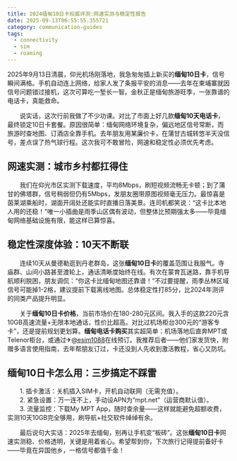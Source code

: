 ```yaml
---
title: 2024缅甸10日卡权威评测:网速实测与稳定性报告
date: 2025-09-13T06:55:55.355721
category: communication-guides
tags:
  - connectivity
  - sim
  - roaming
---
```


2025年9月13日清晨，仰光机场刚落地，我急匆匆插上新买的**缅甸10日卡**，信号瞬间满格。手机自动连上网络，给家人发了条报平安的消息——去年在柬埔寨就因信号问题错过接机，这次可算吃一堑长一智。金秋正是缅甸旅游旺季，一张靠谱的电话卡，真能救命。

　　说实话，这次行前我做了不少功课。对比了市面上好几款**缅甸10天电话卡**，最终锁定10日卡套餐。原因很简单：缅甸网络环境复杂，偏远地区信号常断，而旅游时查地图、订酒店全靠手机。去年朋友用某廉价卡，在蒲甘古城转悠半天没信号，差点误了热气球行程。这次我可不敢冒险，网速和稳定性必须优先考虑。

## 网速实测：城市乡村都扛得住

　　我们在仰光市区实测下载速度，平均8Mbps，刷短视频流畅无卡顿；到了蒲甘的佛塔群，信号稍弱但仍有5Mbps，发朋友圈带原图视频毫无压力。最惊喜是茵莱湖乘船时，湖面开阔处还能实时直播日落美景。连司机都笑说：“这卡比本地人用的还稳！”唯一小插曲是雨季山区偶有波动，但整体比预期强太多——毕竟缅甸网络基础设施有限，能这样已算惊喜。

## 稳定性深度体验：10天不断联

　　连续10天从曼德勒逛到丹老群岛，这张**缅甸10日卡**的覆盖范围让我服气。寺庙群、山间小路甚至渡轮上，通话清晰度始终在线。有次在蒙育瓦迷路，靠手机导航顺利脱困，朋友调侃：“你这卡比缅甸地图还靠谱！”不过要提醒，雨季丛林区域信号可能掉1-2格，建议提前下载离线地图。总体稳定性打85分，比2024年测评的同类产品提升明显。

　　关于**缅甸10日卡价格**，当前市场价在180-280元区间。我入手的这款220元含10GB高速流量+无限本地通话，性价比超高。对比过机场柜台300元的“游客专卡”，还是提前规划更划算。**缅甸电话卡购买**其实超简单：机场落地后直奔MPT或Telenor柜台，或通过✈[@esim1088](https://t.me/s/esim1088)在线预订。我推荐后者——他们家发货快，附赠多语言使用指南，去年帮朋友订过，卡还没到人先收到激活教程，省心又防坑。

## **缅甸10日卡怎么用**：三步搞定不踩雷

　　1. 插卡激活：关机插入SIM卡，开机自动联网（无需充值）。  
　　2. 紧急设置：万一连不上，手动设APN为“mpt.net”（运营商默认值）。  
　　3. 流量监控：下载My MPT App，随时查余量——这样就能避免超额收费，实测10天10GB完全够用，刷导航+社交软件绰绰有余。  

　　最后说句大实话：2025年去缅甸，别再让手机变“板砖”。这张**缅甸10日卡**网速实测稳、价格透明，关键是用着省心。希望帮到你，下次旅行记得提前备好卡——毕竟在异国他乡，一格信号都值千金！